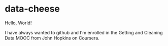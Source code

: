 # data-cheese

Hello, World!

I have always wanted to github and I'm enrolled in the Getting and Cleaning Data MOOC from John Hopkins on Coursera.
